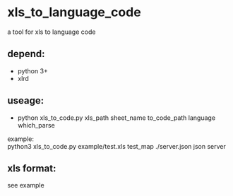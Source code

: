xls_to_language_code
===========
  a tool for xls to language code

## depend:
  * python 3+
  * xlrd

## useage:
  * python xls_to_code.py xls_path sheet_name to_code_path language which_parse

  example:  
    python3 xls_to_code.py example/test.xls test_map ./server.json json server

## xls format:
  see example
